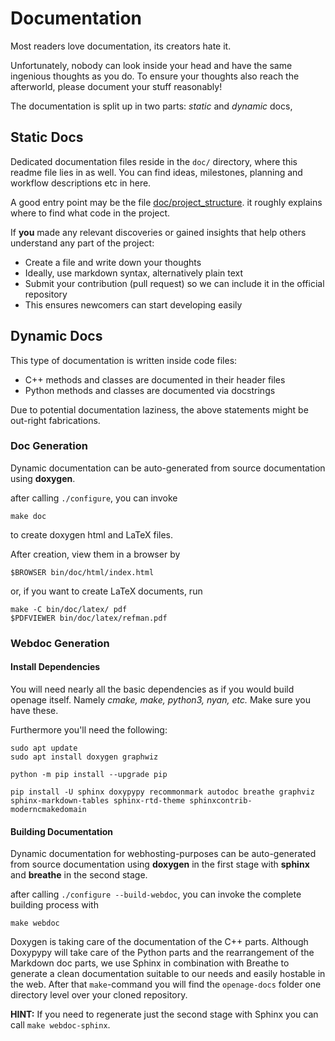 Documentation
=============

Most readers love documentation, its creators hate it.

Unfortunately, nobody can look inside your head and have the same ingenious
thoughts as you do. To ensure your thoughts also reach the afterworld, please
document your stuff reasonably!

The documentation is split up in two parts: *static* and *dynamic* docs,


Static Docs
-----------

Dedicated documentation files reside in the `doc/` directory, where this
readme file lies in as well. You can find ideas, milestones, planning and
workflow descriptions etc in here.

A good entry point may be the file [doc/project_structure](/doc/project_structure.md).
it roughly explains where to find what code in the project.

If **you** made any relevant discoveries or gained insights that help others
understand any part of the project:

* Create a file and write down your thoughts
* Ideally, use markdown syntax, alternatively plain text
* Submit your contribution (pull request) so we can include it in the official
  repository
* This ensures newcomers can start developing easily


Dynamic Docs
------------

This type of documentation is written inside code files:

 - C++ methods and classes are documented in their header files
 - Python methods and classes are documented via docstrings

Due to potential documentation laziness,
the above statements might be out-right fabrications.


### Doc Generation

Dynamic documentation can be auto-generated from source documentation using **doxygen**.

after calling `./configure`, you can invoke

```
make doc
```

to create doxygen html and LaTeX files.


After creation, view them in a browser by

```
$BROWSER bin/doc/html/index.html
```

or, if you want to create LaTeX documents, run

```
make -C bin/doc/latex/ pdf
$PDFVIEWER bin/doc/latex/refman.pdf
```

### Webdoc Generation

#### Install Dependencies

You will need nearly all the basic dependencies as if you would build openage itself. Namely *cmake, make, python3, nyan, etc.* Make sure you have these.

Furthermore you'll need the following:

```
sudo apt update
sudo apt install doxygen graphwiz

python -m pip install --upgrade pip

pip install -U sphinx doxypypy recommonmark autodoc breathe graphviz sphinx-markdown-tables sphinx-rtd-theme sphinxcontrib-moderncmakedomain
```
#### Building Documentation

Dynamic documentation for webhosting-purposes can be auto-generated from source documentation using **doxygen** in the first stage with **sphinx** and **breathe** in the second stage.

after calling `./configure --build-webdoc`, you can invoke the complete building process with

```
make webdoc
```

Doxygen is taking care of the documentation of the C++ parts. Although Doxypypy will take care of the Python parts and the rearrangement of the Markdown doc parts, we use Sphinx in combination with Breathe to generate a clean documentation suitable to our needs and easily hostable in the web. After that `make`-command you will find the `openage-docs` folder one directory level over your cloned repository.

  __HINT:__ If you need to regenerate just the second stage with Sphinx you can call `make webdoc-sphinx`.
